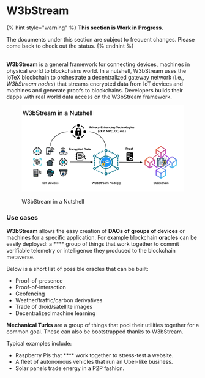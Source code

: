 # W3bStream

{% hint style="warning" %}
**This section is Work in Progress.**

The documents under this section are subject to frequent changes. Please come back to check out the status.
{% endhint %}

\
**W3bStream** is a general framework for connecting devices, machines in physical world to blockchains world. In a nutshell, W3bStream uses the IoTeX blockchain to orchestrate a decentralized gateway network (i.e., _W3bStream nodes_) that streams encrypted data from IoT devices and machines and generate proofs to blockchains. Developers builds their dapps with real world data access on the W3bStream framework.

<figure><img src="../../.gitbook/assets/image.png" alt=""><figcaption><p>W3bStream in a Nutshell</p></figcaption></figure>

### Use cases <a href="#use-cases" id="use-cases"></a>

**W3bStream** allows the easy creation of **DAOs of** **groups of devices** or machines for a specific application. For example blockchain **oracles** can be easily deployed: a **** group of things that work together to commit verifiable telemetry or intelligence they produced to the blockchain metaverse.&#x20;

Below is a short list of possible oracles that can be built:

* Proof-of-presence
* Proof-of-interaction
* Geofencing
* Weather/traffic/carbon derivatives
* Trade of droid/satellite images
* Decentralized machine learning

**Mechanical Turks** are a group of things that pool their utilities together for a common goal. These can also be bootstrapped thanks to W3bStream.&#x20;

Typical examples include:

* Raspberry Pis that **** work together to stress-test a website.
* A fleet of autonomous vehicles that run an Uber-like business.
* Solar panels trade energy in a P2P fashion.
